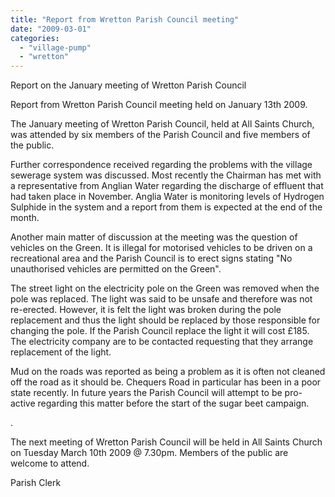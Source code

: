 ```yaml
---
title: "Report from Wretton Parish Council meeting"
date: "2009-03-01"
categories: 
  - "village-pump"
  - "wretton"
---
```


Report on the January meeting of Wretton Parish Council

Report from Wretton Parish Council meeting held on January 13th 2009.

The January meeting of Wretton Parish Council, held at All Saints Church, was attended by six members of the Parish Council and five members of the public.

Further correspondence received regarding the problems with the village sewerage system was discussed. Most recently the Chairman has met with a representative from Anglian Water regarding the discharge of effluent that had taken place in November. Anglia Water is monitoring levels of Hydrogen Sulphide in the system and a report from them is expected at the end of the month.

Another main matter of discussion at the meeting was the question of vehicles on the Green. It is illegal for motorised vehicles to be driven on a recreational area and the Parish Council is to erect signs stating "No unauthorised vehicles are permitted on the Green".

The street light on the electricity pole on the Green was removed when the pole was replaced. The light was said to be unsafe and therefore was not re-erected. However, it is felt the light was broken during the pole replacement and thus the light should be replaced by those responsible for changing the pole. If the Parish Council replace the light it will cost £185. The electricity company are to be contacted requesting that they arrange replacement of the light.

Mud on the roads was reported as being a problem as it is often not cleaned off the road as it should be. Chequers Road in particular has been in a poor state recently. In future years the Parish Council will attempt to be pro-active regarding this matter before the start of the sugar beet campaign.

.

The next meeting of Wretton Parish Council will be held in All Saints Church on Tuesday March 10th 2009 @ 7.30pm. Members of the public are welcome to attend.

Parish Clerk
